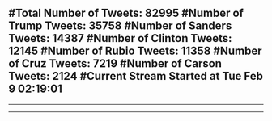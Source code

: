 #Total Number of Tweets: 82995 
#Number of Trump Tweets: 35758
#Number of Sanders Tweets: 14387
#Number of Clinton Tweets: 12145
#Number of Rubio Tweets: 11358
#Number of Cruz Tweets: 7219
#Number of Carson Tweets: 2124
#Current Stream Started at Tue Feb  9 02:19:01
---
---
---
